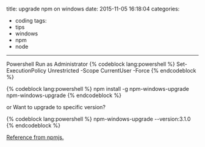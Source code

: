 title: upgrade npm on windows
date: 2015-11-05 16:18:04
categories:
- coding
tags:
- tips
- windows
- npm
- node
---

Powershell Run as Administrator
{% codeblock lang:powershell %}
Set-ExecutionPolicy Unrestricted -Scope CurrentUser -Force
{% endcodeblock %}

{% codeblock lang:powershell %}
npm install -g npm-windows-upgrade
npm-windows-upgrade
{% endcodeblock %}

or Want to upgrade to specific version?

{% codeblock lang:powershell %}
npm-windows-upgrade --version:3.1.0
{% endcodeblock %}

[Reference from npmjs.](https://www.npmjs.com/package/npm-windows-upgrade)